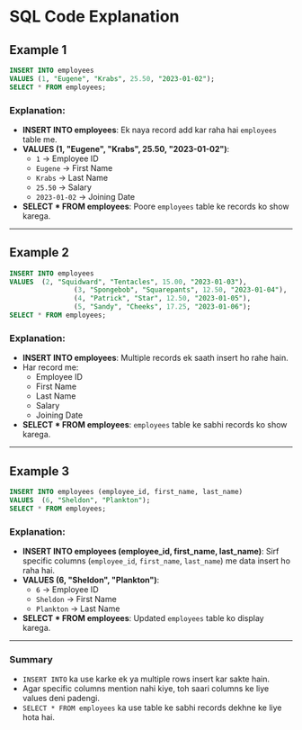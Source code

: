 # SQL Code Explanation

## Example 1
```sql
INSERT INTO employees
VALUES (1, "Eugene", "Krabs", 25.50, "2023-01-02");
SELECT * FROM employees;
```
### Explanation:
- **INSERT INTO employees**: Ek naya record add kar raha hai `employees` table me.
- **VALUES (1, "Eugene", "Krabs", 25.50, "2023-01-02")**:
  - `1` → Employee ID
  - `Eugene` → First Name
  - `Krabs` → Last Name
  - `25.50` → Salary
  - `2023-01-02` → Joining Date
- **SELECT * FROM employees**: Poore `employees` table ke records ko show karega.

---

## Example 2
```sql
INSERT INTO employees
VALUES  (2, "Squidward", "Tentacles", 15.00, "2023-01-03"), 
                (3, "Spongebob", "Squarepants", 12.50, "2023-01-04"), 
                (4, "Patrick", "Star", 12.50, "2023-01-05"), 
                (5, "Sandy", "Cheeks", 17.25, "2023-01-06");
SELECT * FROM employees;
```
### Explanation:
- **INSERT INTO employees**: Multiple records ek saath insert ho rahe hain.
- Har record me:
  - Employee ID
  - First Name
  - Last Name
  - Salary
  - Joining Date
- **SELECT * FROM employees**: `employees` table ke sabhi records ko show karega.

---

## Example 3
```sql
INSERT INTO employees (employee_id, first_name, last_name)
VALUES  (6, "Sheldon", "Plankton");
SELECT * FROM employees;
```
### Explanation:
- **INSERT INTO employees (employee_id, first_name, last_name)**: Sirf specific columns (`employee_id`, `first_name`, `last_name`) me data insert ho raha hai.
- **VALUES (6, "Sheldon", "Plankton")**:
  - `6` → Employee ID
  - `Sheldon` → First Name
  - `Plankton` → Last Name
- **SELECT * FROM employees**: Updated `employees` table ko display karega.

---

### Summary
- `INSERT INTO` ka use karke ek ya multiple rows insert kar sakte hain.
- Agar specific columns mention nahi kiye, toh saari columns ke liye values deni padengi.
- `SELECT * FROM employees` ka use table ke sabhi records dekhne ke liye hota hai.
